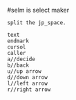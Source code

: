 #selm is select maker

```
split the jp_space.

text
endmark
cursol
caller
a//decide
b//back
u//up arrow
d//down arrow
l//left arrow
r//right arrow
```
